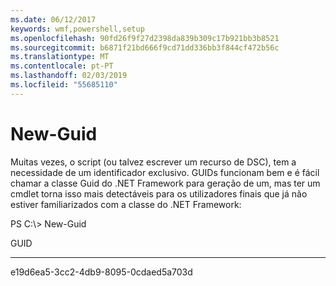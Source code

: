 ```yaml
---
ms.date: 06/12/2017
keywords: wmf,powershell,setup
ms.openlocfilehash: 90fd26f9f27d2398da839b309c17b921bb3b8521
ms.sourcegitcommit: b6871f21bd666f9cd71dd336bb3f844cf472b56c
ms.translationtype: MT
ms.contentlocale: pt-PT
ms.lasthandoff: 02/03/2019
ms.locfileid: "55685110"
---
```

# <a name="new-guid"></a>New-Guid
Muitas vezes, o script (ou talvez escrever um recurso de DSC), tem a necessidade de um identificador exclusivo. GUIDs funcionam bem e é fácil chamar a classe Guid do .NET Framework para geração de um, mas ter um cmdlet torna isso mais detectáveis para os utilizadores finais que já não estiver familiarizados com a classe do .NET Framework:

PS C:\\&gt; New-Guid

GUID

----

e19d6ea5-3cc2-4db9-8095-0cdaed5a703d

